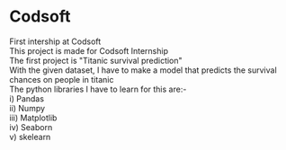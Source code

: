 # Codsoft
First intership at Codsoft <br>
This project is made for Codsoft Internship <br>
The first project is "Titanic survival prediction" <br>
With the given dataset, I have to make a model that predicts the survival chances on people in titanic<br>
The python libraries I have to learn for this are:-<br>
 i) Pandas<br>
 ii) Numpy<br>
 iii) Matplotlib<br>
 iv) Seaborn<br>
 v) skelearn <br>
